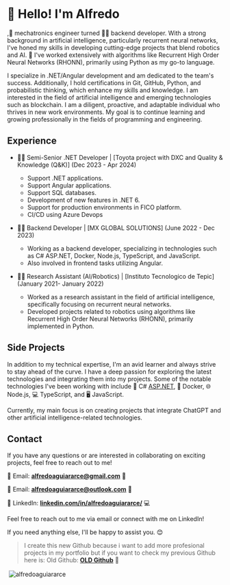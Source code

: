 # 👋 Hello! I'm Alfredo

,🤖 mechatronics engineer turned 👨‍💻 backend developer. With a strong background in artificial intelligence, particularly recurrent neural networks, I've honed my skills in developing cutting-edge projects that blend robotics and AI. 🚀 I've worked extensively with algorithms like Recurrent High Order Neural Networks (RHONN), primarily using Python as my go-to language.

I specialize in .NET/Angular development and am dedicated to the team's success. Additionally, I hold certifications in Git, GitHub, Python, and probabilistic thinking, which enhance my skills and knowledge. I am interested in the field of artificial intelligence and emerging technologies such as blockchain. I am a diligent, proactive, and adaptable individual who thrives in new work environments. My goal is to continue learning and growing professionally in the fields of programming and engineering.

## **Experience**

- 👨‍💻 Semi-Senior .NET Developer | [Toyota project with DXC and Quality & Knowledge (Q&K)] (Dec 2023 - Apr 2024)
    - Support .NET applications.
    - Support Angular applications.
    - Support SQL databases.
    - Development of new features in .NET 6.
    - Support for production environments in FICO platform.
    - CI/CD using Azure Devops
 
- 👨‍💻 Backend Developer | [MX GLOBAL SOLUTIONS] (June 2022 - Dec 2023)
    - Working as a backend developer, specializing in technologies such as C# ASP.NET, Docker, Node.js, TypeScript, and JavaScript.
    - Also involved in frontend tasks utilizing Angular.

- 👨‍🔬 Research Assistant (AI/Robotics) | [Instituto Tecnologico de Tepic] (January 2021- January 2022)
    - Worked as a research assistant in the field of artificial intelligence, specifically focusing on recurrent neural networks.
    - Developed projects related to robotics using algorithms like Recurrent High Order Neural Networks (RHONN), primarily implemented in Python.



## **Side Projects**

In addition to my technical expertise, I'm an avid learner and always strive to stay ahead of the curve. I have a deep passion for exploring the latest technologies and integrating them into my projects. Some of the notable technologies I've been working with include 🔧 C# [ASP.NET](http://asp.net/), 🐳 Docker, 🌐 Node.js, 💻 TypeScript, and 🖥️ JavaScript.

Currently, my main focus is on creating projects that integrate ChatGPT and other artificial intelligence-related technologies.

## **Contact**

If you have any questions or are interested in collaborating on exciting projects, feel free to reach out to me!

📧 Email: **[alfredoaguiararce@gmail.com](mailto:alfredoaguiararce@gmail.com)** 📩

📧 Email: **[alfredoaguiararce@outlook.com](mailto:alfredoaguiararce@outlook.com)** 📩

💼 LinkedIn: **[linkedin.com/in/alfredoaguiararce/](https://www.linkedin.com/in/alfredoaguiararce/)** 💻

Feel free to reach out to me via email or connect with me on LinkedIn!

If you need anything else, I'll be happy to assist you. 😊

<be>

>  I create this new Github because i want to add more profesional projects in my portfolio but if you want to check my previous Github here is:
>  Old Github: **[OLD Github](https://github.com/alfredoaguiararce)** 🦕


<p>&nbsp;<img align="center" src="https://github-readme-stats.vercel.app/api?username=alfredoagrar&show_icons=true&locale=en" alt="alfredoaguiararce" /></p>
